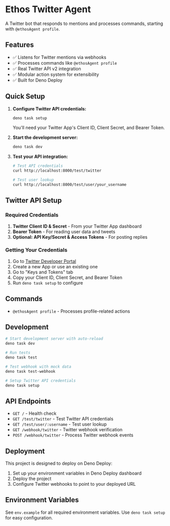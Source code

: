 # Ethos Twitter Agent

A Twitter bot that responds to mentions and processes commands, starting with `@ethosAgent profile`.

## Features

- ✅ Listens for Twitter mentions via webhooks
- ✅ Processes commands like `@ethosAgent profile`
- ✅ Real Twitter API v2 integration
- ✅ Modular action system for extensibility
- ✅ Built for Deno Deploy

## Quick Setup

1. **Configure Twitter API credentials:**
   ```bash
   deno task setup
   ```
   You'll need your Twitter App's Client ID, Client Secret, and Bearer Token.

2. **Start the development server:**
   ```bash
   deno task dev
   ```

3. **Test your API integration:**
   ```bash
   # Test API credentials
   curl http://localhost:8000/test/twitter
   
   # Test user lookup
   curl http://localhost:8000/test/user/your_username
   ```

## Twitter API Setup

### Required Credentials

1. **Twitter Client ID & Secret** - From your Twitter App dashboard
2. **Bearer Token** - For reading user data and tweets
3. **Optional: API Key/Secret & Access Tokens** - For posting replies

### Getting Your Credentials

1. Go to [Twitter Developer Portal](https://developer.twitter.com/en/portal/dashboard)
2. Create a new App or use an existing one
3. Go to "Keys and Tokens" tab
4. Copy your Client ID, Client Secret, and Bearer Token
5. Run `deno task setup` to configure

## Commands

- `@ethosAgent profile` - Processes profile-related actions

## Development

```bash
# Start development server with auto-reload
deno task dev

# Run tests
deno task test

# Test webhook with mock data
deno task test-webhook

# Setup Twitter API credentials
deno task setup
```

## API Endpoints

- `GET /` - Health check
- `GET /test/twitter` - Test Twitter API credentials
- `GET /test/user/:username` - Test user lookup
- `GET /webhook/twitter` - Twitter webhook verification
- `POST /webhook/twitter` - Process Twitter webhook events

## Deployment

This project is designed to deploy on Deno Deploy:

1. Set up your environment variables in Deno Deploy dashboard
2. Deploy the project
3. Configure Twitter webhooks to point to your deployed URL

## Environment Variables

See `env.example` for all required environment variables. Use `deno task setup` for easy configuration. 